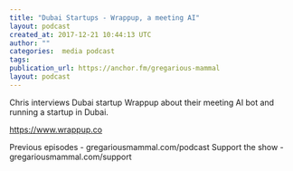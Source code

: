 ```yaml
---
title: "Dubai Startups - Wrappup, a meeting AI"
layout: podcast
created_at: 2017-12-21 10:44:13 UTC
author: ""
categories:  media podcast
tags:
publication_url: https://anchor.fm/gregarious-mammal
layout: podcast
---
```

Chris interviews Dubai startup Wrappup about their meeting AI bot and running a startup in Dubai.

https://www.wrappup.co

Previous episodes - gregariousmammal.com/podcast
Support the show - gregariousmammal.com/support
